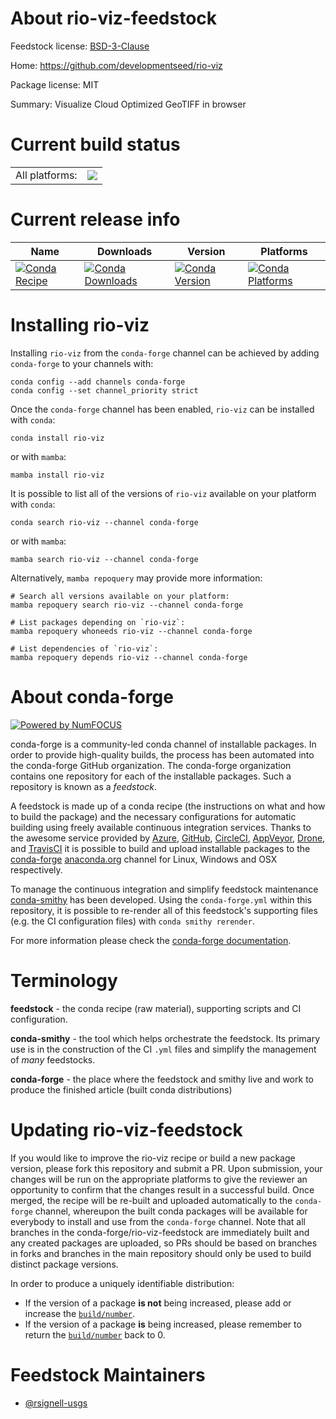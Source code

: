 About rio-viz-feedstock
=======================

Feedstock license: [BSD-3-Clause](https://github.com/conda-forge/rio-viz-feedstock/blob/main/LICENSE.txt)

Home: https://github.com/developmentseed/rio-viz

Package license: MIT

Summary: Visualize Cloud Optimized GeoTIFF in browser

Current build status
====================


<table><tr><td>All platforms:</td>
    <td>
      <a href="https://dev.azure.com/conda-forge/feedstock-builds/_build/latest?definitionId=14330&branchName=main">
        <img src="https://dev.azure.com/conda-forge/feedstock-builds/_apis/build/status/rio-viz-feedstock?branchName=main">
      </a>
    </td>
  </tr>
</table>

Current release info
====================

| Name | Downloads | Version | Platforms |
| --- | --- | --- | --- |
| [![Conda Recipe](https://img.shields.io/badge/recipe-rio--viz-green.svg)](https://anaconda.org/conda-forge/rio-viz) | [![Conda Downloads](https://img.shields.io/conda/dn/conda-forge/rio-viz.svg)](https://anaconda.org/conda-forge/rio-viz) | [![Conda Version](https://img.shields.io/conda/vn/conda-forge/rio-viz.svg)](https://anaconda.org/conda-forge/rio-viz) | [![Conda Platforms](https://img.shields.io/conda/pn/conda-forge/rio-viz.svg)](https://anaconda.org/conda-forge/rio-viz) |

Installing rio-viz
==================

Installing `rio-viz` from the `conda-forge` channel can be achieved by adding `conda-forge` to your channels with:

```
conda config --add channels conda-forge
conda config --set channel_priority strict
```

Once the `conda-forge` channel has been enabled, `rio-viz` can be installed with `conda`:

```
conda install rio-viz
```

or with `mamba`:

```
mamba install rio-viz
```

It is possible to list all of the versions of `rio-viz` available on your platform with `conda`:

```
conda search rio-viz --channel conda-forge
```

or with `mamba`:

```
mamba search rio-viz --channel conda-forge
```

Alternatively, `mamba repoquery` may provide more information:

```
# Search all versions available on your platform:
mamba repoquery search rio-viz --channel conda-forge

# List packages depending on `rio-viz`:
mamba repoquery whoneeds rio-viz --channel conda-forge

# List dependencies of `rio-viz`:
mamba repoquery depends rio-viz --channel conda-forge
```


About conda-forge
=================

[![Powered by
NumFOCUS](https://img.shields.io/badge/powered%20by-NumFOCUS-orange.svg?style=flat&colorA=E1523D&colorB=007D8A)](https://numfocus.org)

conda-forge is a community-led conda channel of installable packages.
In order to provide high-quality builds, the process has been automated into the
conda-forge GitHub organization. The conda-forge organization contains one repository
for each of the installable packages. Such a repository is known as a *feedstock*.

A feedstock is made up of a conda recipe (the instructions on what and how to build
the package) and the necessary configurations for automatic building using freely
available continuous integration services. Thanks to the awesome service provided by
[Azure](https://azure.microsoft.com/en-us/services/devops/), [GitHub](https://github.com/),
[CircleCI](https://circleci.com/), [AppVeyor](https://www.appveyor.com/),
[Drone](https://cloud.drone.io/welcome), and [TravisCI](https://travis-ci.com/)
it is possible to build and upload installable packages to the
[conda-forge](https://anaconda.org/conda-forge) [anaconda.org](https://anaconda.org/)
channel for Linux, Windows and OSX respectively.

To manage the continuous integration and simplify feedstock maintenance
[conda-smithy](https://github.com/conda-forge/conda-smithy) has been developed.
Using the ``conda-forge.yml`` within this repository, it is possible to re-render all of
this feedstock's supporting files (e.g. the CI configuration files) with ``conda smithy rerender``.

For more information please check the [conda-forge documentation](https://conda-forge.org/docs/).

Terminology
===========

**feedstock** - the conda recipe (raw material), supporting scripts and CI configuration.

**conda-smithy** - the tool which helps orchestrate the feedstock.
                   Its primary use is in the construction of the CI ``.yml`` files
                   and simplify the management of *many* feedstocks.

**conda-forge** - the place where the feedstock and smithy live and work to
                  produce the finished article (built conda distributions)


Updating rio-viz-feedstock
==========================

If you would like to improve the rio-viz recipe or build a new
package version, please fork this repository and submit a PR. Upon submission,
your changes will be run on the appropriate platforms to give the reviewer an
opportunity to confirm that the changes result in a successful build. Once
merged, the recipe will be re-built and uploaded automatically to the
`conda-forge` channel, whereupon the built conda packages will be available for
everybody to install and use from the `conda-forge` channel.
Note that all branches in the conda-forge/rio-viz-feedstock are
immediately built and any created packages are uploaded, so PRs should be based
on branches in forks and branches in the main repository should only be used to
build distinct package versions.

In order to produce a uniquely identifiable distribution:
 * If the version of a package **is not** being increased, please add or increase
   the [``build/number``](https://docs.conda.io/projects/conda-build/en/latest/resources/define-metadata.html#build-number-and-string).
 * If the version of a package **is** being increased, please remember to return
   the [``build/number``](https://docs.conda.io/projects/conda-build/en/latest/resources/define-metadata.html#build-number-and-string)
   back to 0.

Feedstock Maintainers
=====================

* [@rsignell-usgs](https://github.com/rsignell-usgs/)

